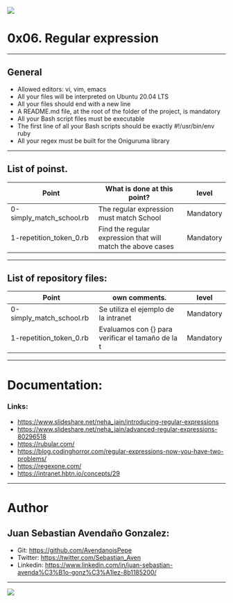 ![](https://holbertonintranet.s3.amazonaws.com/uploads/medias/2020/9/ec65557f0da1fbfbff6659413885e4d4822f5b1d.png?X-Amz-Algorithm=AWS4-HMAC-SHA256&X-Amz-Credential=AKIARDDGGGOU5BHMTQX4%2F20220223%2Fus-east-1%2Fs3%2Faws4_request&X-Amz-Date=20220223T135549Z&X-Amz-Expires=86400&X-Amz-SignedHeaders=host&X-Amz-Signature=d177cedc61f4c74fbb390c83dd459ed24f1256e9fbde51b5c87e17abff0db7d9)

# 0x06. Regular expression

------------

## General

- Allowed editors: vi, vim, emacs
- All your files will be interpreted on Ubuntu 20.04 LTS
- All your files should end with a new line
- A README.md file, at the root of the folder of the project, is mandatory
- All your Bash script files must be executable
- The first line of all your Bash scripts should be exactly #!/usr/bin/env ruby
- All your regex must be built for the Oniguruma library

------------

## List of poinst.

|  Point | What is done at this point? | level |
| ------------ | ------------ | ------------ |
| 0-simply_match_school.rb | The regular expression must match School | Mandatory |
| 1-repetition_token_0.rb | Find the regular expression that will match the above cases | Mandatory |

------------

## List of repository files:

|  Point | own comments.  | level |
| ------------ | ------------ | ------------ |
| 0-simply_match_school.rb | Se utiliza el ejemplo de la intranet | Mandatory |
| 1-repetition_token_0.rb | Evaluamos con {} para verificar el tamaño de la t | Mandatory |

------------

# Documentation:
### Links:

- https://www.slideshare.net/neha_jain/introducing-regular-expressions
- https://www.slideshare.net/neha_jain/advanced-regular-expressions-80296518
- https://rubular.com/
- https://blog.codinghorror.com/regular-expressions-now-you-have-two-problems/
- https://regexone.com/
- https://intranet.hbtn.io/concepts/29

------------

# Author


## Juan Sebastian Avendaño Gonzalez:
- Git: https://github.com/AvendanoisPepe
- Twitter: https://twitter.com/Sebastian_Aven
- Linkedin: https://www.linkedin.com/in/juan-sebastian-avenda%C3%B1o-gonz%C3%A1lez-8b1185200/

------------


![](https://scontent.fbog4-1.fna.fbcdn.net/v/t39.30808-6/271153206_3074657909465585_6907762404450913633_n.jpg?_nc_cat=105&ccb=1-5&_nc_sid=730e14&_nc_ohc=DPFxC1wg0LkAX-PULpS&_nc_ht=scontent.fbog4-1.fna&oh=00_AT-7aF49a3-ThAgSU2ch0MBVSImH5gXD_YGNPLtK4rIg7Q&oe=62129E80)